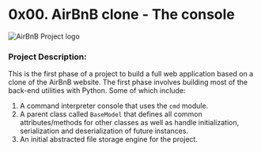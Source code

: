 <h1>0x00. AirBnB clone - The console</h1>

![AirBnB Project logo](https://github.com/Koyejooo/AirBnB_clone/assets/117834191/8c48d204-34be-4f52-8c97-dba3a5bb5103)

<h3>Project Description:</h3>
This is the first phase of a project to build a full web application based on a clone of the AirBnB website.
The first phase involves building most of the back-end utilities with Python. Some of which include:
<ol>
<li>A command interpreter console that uses the <code>cmd</code> module.</li>
<li>A parent class called <code>BaseModel</code> that defines all common attributes/methods for other classes as well as handle initialization, serialization and deserialization of future instances.</li>
<li>An initial abstracted file storage engine for the project.</li>
</ol>
